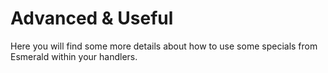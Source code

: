 # Advanced & Useful

Here you will find some more details about how to use some specials from Esmerald within your handlers.
